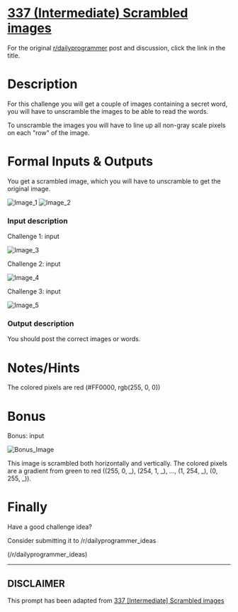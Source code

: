 # [337 (Intermediate) Scrambled images](https://www.reddit.com/r/dailyprogrammer/comments/78twyd/20171026_challenge_337_intermediate_scrambled/)

For the original [r/dailyprogrammer](https://www.reddit.com/r/dailyprogrammer/) post and discussion, click the link in the title.

# Description
For this challenge you will get a couple of images containing a secret word, you will have to unscramble the images to be able to read the words.  

To unscramble the images you will have to line up all non-gray scale pixels on each "row" of the image.

# Formal Inputs & Outputs
You get a scrambled image, which you will have to unscramble to get the original image.

![Image_1](http://i.imgur.com/rMYBq14.png)
![Image_2](http://i.imgur.com/wKaiHpv.png)


### Input description
Challenge 1:  input 

![Image_3](http://i.imgur.com/F4SlYMn.png)


Challenge 2: input 

![Image_4](http://i.imgur.com/ycDwgXA.png)


Challenge 3: input

![Image_5](http://i.imgur.com/hg9iVXA.png)


### Output description
You should post the correct images or words.

# Notes/Hints
The colored pixels are red (#FF0000, rgb(255, 0, 0)) 

# Bonus
Bonus: input

![Bonus_Image](http://i.imgur.com/HLc1UHv.png)


This image is scrambled both horizontally and vertically.
The colored pixels are a gradient from green to red ((255, 0, _), (254, 1, _), ..., (1, 254, _), (0, 255, _)).

# Finally
Have a good challenge idea?

Consider submitting it to /r/dailyprogrammer_ideas

(/r/dailyprogrammer_ideas)

----
## **DISCLAIMER**
This prompt has been adapted from [337 [Intermediate] Scrambled images](https://www.reddit.com/r/dailyprogrammer/comments/78twyd/20171026_challenge_337_intermediate_scrambled/
)
